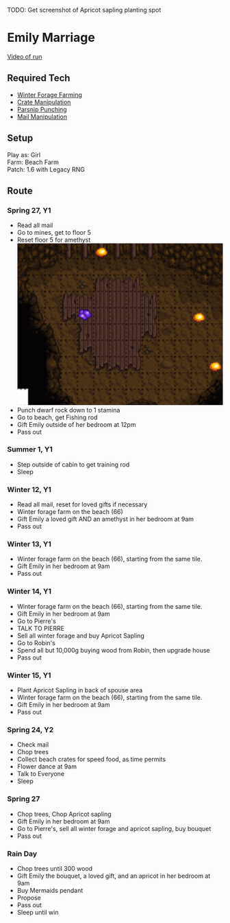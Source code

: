 TODO: Get screenshot of Apricot sapling planting spot

# Emily Marriage 

[Video of run](...)

## Required Tech
- [Winter Forage Farming](../../tech/winter_forage_farming.md)
- [Crate Manipulation](../../tech/crate_manipulation.md)
- [Parsnip Punching](../../tech/parsnip_punching.md)
- [Mail Manipulation](../../tech/mail_manipulation.md)

## Setup

Play as: Girl  
Farm: Beach Farm  
Patch: 1.6 with Legacy RNG

## Route

### Spring 27, Y1
- Read all mail
- Go to mines, get to floor 5
- Reset floor 5 for amethyst
  ![Amethyst Location](../../img/day_27_amethyst.png)
- Punch dwarf rock down to 1 stamina
- Go to beach, get Fishing rod
- Gift Emily outside of her bedroom at 12pm
- Pass out

### Summer 1, Y1
- Step outside of cabin to get training rod
- Sleep

### Winter 12, Y1
- Read all mail, reset for loved gifts if necessary
- Winter forage farm on the beach (66)
- Gift Emily a loved gift AND an amethyst in her bedroom at 9am
- Pass out

### Winter 13, Y1
- Winter forage farm on the beach (66), starting from the same tile.
- Gift Emily in her bedroom at 9am
- Pass out

### Winter 14, Y1
- Winter forage farm on the beach (66), starting from the same tile.
- Gift Emily in her bedroom at 9am
- Go to Pierre's
- TALK TO PIERRE
- Sell all winter forage and buy Apricot Sapling
- Go to Robin's
- Spend all but 10,000g buying wood from Robin, then upgrade house
- Pass out

### Winter 15, Y1
- Plant Apricot Sapling in back of spouse area
- Winter forage farm on the beach (66), starting from the same tile.
- Gift Emily in her bedroom at 9am
- Pass out

### Spring 24, Y2
- Check mail
- Chop trees
- Collect beach crates for speed food, as time permits
- Flower dance at 9am
- Talk to Everyone
- Sleep

### Spring 27
- Chop trees, Chop Apricot sapling
- Gift Emily in her bedroom at 9am
- Go to Pierre's, sell all winter forage and apricot sapling, buy bouquet
- Pass out

### Rain Day
- Chop trees until 300 wood
- Gift Emily the bouquet, a loved gift, and an apricot in her bedroom at 9am
- Buy Mermaids pendant
- Propose
- Pass out
- Sleep until win
